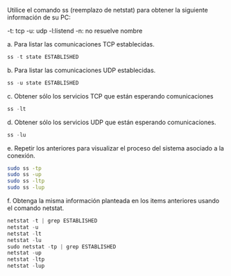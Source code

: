 Utilice el comando ss (reemplazo de netstat) para obtener la siguiente información de su PC:

-t: tcp
-u: udp
-l:listend
-n: no resuelve nombre


a. Para listar las comunicaciones TCP establecidas.
```c
ss -t state ESTABLISHED
```
b. Para listar las comunicaciones UDP establecidas.
```c
ss -u state ESTABLISHED
```
c. Obtener sólo los servicios TCP que están esperando comunicaciones
```c
ss -lt
```
d. Obtener sólo los servicios UDP que están esperando comunicaciones.
```c
ss -lu
```
e. Repetir los anteriores para visualizar el proceso del sistema asociado a la conexión.
```bash
sudo ss -tp
sudo ss -up
sudo ss -ltp
sudo ss -lup
```
f. Obtenga la misma información planteada en los items anteriores usando el comando netstat.
```c
netstat -t | grep ESTABLISHED
netstat -u
netstat -lt
netstat -lu
sudo netstat -tp | grep ESTABLISHED
netstat -up
netstat -ltp
netstat -lup
```